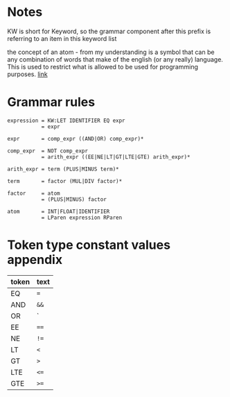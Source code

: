 # Notes
KW is short for Keyword, so the grammar component after this prefix is referring to an item in this keyword list

the concept of an atom - from my understanding is a symbol that can be any combination of words that make of the english (or any really) language.
This is used to restrict what is allowed to be used for programming purposes. 
[link](http://www.cburch.com/cs/150/reading/grammar/index.html)

# Grammar rules
```
expression = KW:LET IDENTIFIER EQ expr 
           = expr

expr       = comp_expr ((AND|OR) comp_expr)*

comp_expr  = NOT comp_expr
           = arith_expr ((EE|NE|LT|GT|LTE|GTE) arith_expr)*

arith_expr = term (PLUS|MINUS term)*

term       = factor (MUL|DIV factor)*

factor     = atom
           = (PLUS|MINUS) factor

atom       = INT|FLOAT|IDENTIFIER
           = LParen expression RParen
```

           
# Token type constant values appendix
| token | text |
| - | - |
| EQ | `=` |
| AND | `&&` |
| OR | `||` |
| EE | `==` |
| NE | `!=` |
| LT | `<` |
| GT | `>` |
| LTE | `<=` |
| GTE | `>=` |
